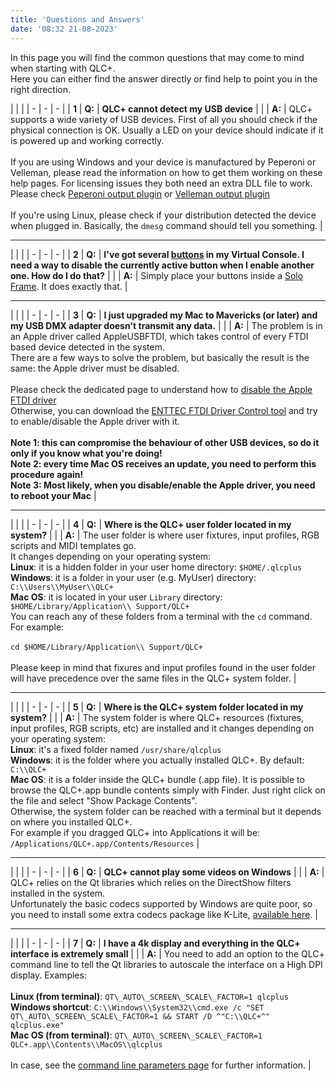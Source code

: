 ```yaml
---
title: 'Questions and Answers'
date: '08:32 21-08-2023'
---
```


<style>
    table td:nth-child(1) {
       background-color: #dff0d7;
    }
</style>
In this page you will find the common questions that may come to mind when starting with QLC+.  
Here you can either find the answer directly or find help to point you in the right direction.  

| | |
| - | - | - |
| **1** | **Q:** | **QLC+ cannot detect my USB device** |
| | **A:** | QLC+ supports a wide variety of USB devices. First of all you should check if the physical connection is OK. Usually a LED on your device should indicate if it is powered up and working correctly.<br><br>If you are using Windows and your device is manufactured by Peperoni or Velleman, please read the information on how to get them working on these help pages. For licensing issues they both need an extra DLL file to work. Please check [Peperoni output plugin](/plugins/peperoni) or [Velleman output plugin](/plugins/velleman)<br><br>If you're using Linux, please check if your distribution detected the device when plugged in. Basically, the `dmesg` command should tell you something. |

<hr>

| | |
| - | - | - |
| **2** | **Q:** | **I've got several [buttons](/virtual-console/button) in my Virtual Console. I need a way to disable the currently active button when I enable another one. How do I do that?** |
| | **A:** | Simply place your buttons inside a [Solo Frame](/virtual-console/solo-frame). It does exactly that. |

<hr>

| | |
| - | - | - |
| **3** | **Q:** | **I just upgraded my Mac to Mavericks (or later) and my USB DMX adapter doesn't transmit any data.** |
| | **A:** | The problem is in an Apple driver called AppleUSBFTDI, which takes control of every FTDI based device detected in the system.<br>There are a few ways to solve the problem, but basically the result is the same: the Apple driver must be disabled.<br><br>Please check the dedicated page to understand how to [disable the Apple FTDI driver](/plugins/disable-apple-serial-vcp-driver)<br>Otherwise, you can download the [ENTTEC FTDI Driver Control tool](https://www.dmxis.com/release/FtdiDriverControl.zip) and try to enable/disable the Apple driver with it.<br><br>**Note 1: this can compromise the behaviour of other USB devices, so do it only if you know what you're doing!**<br>**Note 2: every time Mac OS receives an update, you need to perform this procedure again!**<br>**Note 3: Most likely, when you disable/enable the Apple driver, you need to reboot your Mac** |

<hr>

| | |
| - | - | - |
| **4** | **Q:** | **Where is the QLC+ user folder located in my system?** |
| | **A:** | The user folder is where user fixtures, input profiles, RGB scripts and MIDI templates go.<br>It changes depending on your operating system:<br>**Linux**: it is a hidden folder in your user home directory: `$HOME/.qlcplus`<br>**Windows**: it is a folder in your user (e.g. MyUser) directory: `C:\\Users\\MyUser\\QLC+`<br>**Mac OS**: it is located in your user `Library` directory: `$HOME/Library/Application\\ Support/QLC+`<br>You can reach any of these folders from a terminal with the `cd` command. For example:<br><br>`cd $HOME/Library/Application\\ Support/QLC+`<br><br> Please keep in mind that fixures and input profiles found in the user folder will have precedence over the same files in the QLC+ system folder. |

<hr>

| | |
| - | - | - |
| **5** | **Q:** | **Where is the QLC+ system folder located in my system?** |
| | **A:** | The system folder is where QLC+ resources (fixtures, input profiles, RGB scripts, etc) are installed and it changes depending on your operating system:<br>**Linux**: it's a fixed folder named `/usr/share/qlcplus`<br>**Windows**: it is the folder where you actually installed QLC+. By default: `C:\\QLC+`<br>**Mac OS**: it is a folder inside the QLC+ bundle (.app file). It is possible to browse the QLC+.app bundle contents simply with Finder. Just right click on the file and select "Show Package Contents".<br>Otherwise, the system folder can be reached with a terminal but it depends on where you installed QLC+.<br>For example if you dragged QLC+ into Applications it will be: `/Applications/QLC+.app/Contents/Resources` |

<hr>

| | |
| - | - | - |
| **6** | **Q:** | **QLC+ cannot play some videos on Windows** |
| | **A:** | QLC+ relies on the Qt libraries which relies on the DirectShow filters installed in the system.<br>Unfortunately the basic codecs supported by Windows are quite poor, so you need to install some extra codecs package like K-Lite, [available here](https://www.codecguide.com/download_kl.htm). |

<hr>

| | |
| - | - | - |
| **7** | **Q:** | **I have a 4k display and everything in the QLC+ interface is extremely small** |
| | **A:** | You need to add an option to the QLC+ command line to tell the Qt libraries to autoscale the interface on a High DPI display. Examples:<br><br>**Linux (from terminal)**: `QT\_AUTO\_SCREEN\_SCALE\_FACTOR=1 qlcplus`<br>**Windows shortcut**: `C:\\Windows\\System32\\cmd.exe /c "SET QT\_AUTO\_SCREEN\_SCALE\_FACTOR=1 && START /D ^"C:\\QLC+^" qlcplus.exe"`<br>**Mac OS (from terminal)**: `QT\_AUTO\_SCREEN\_SCALE\_FACTOR=1 QLC+.app\\Contents\\MacOS\\qlcplus`<br><br>In case, see the [command line parameters page](commandlineparameters.html) for further information. |